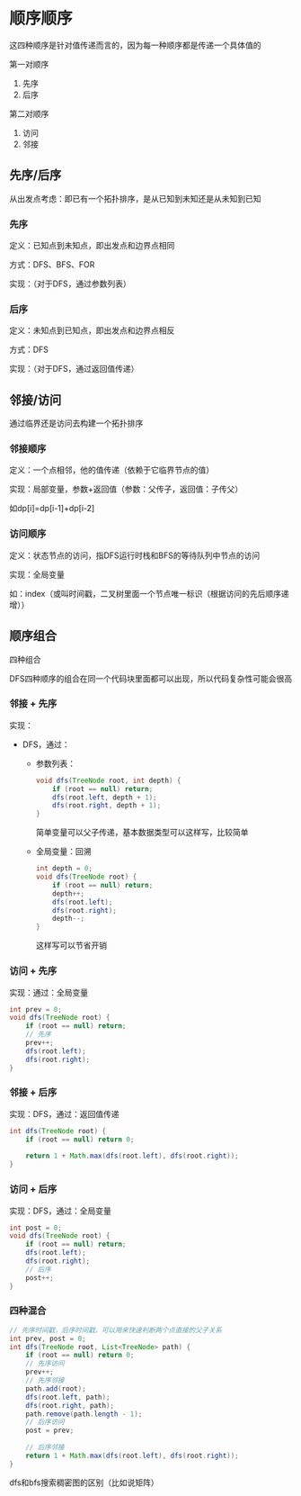 # 顺序顺序

这四种顺序是针对值传递而言的，因为每一种顺序都是传递一个具体值的

第一对顺序

1. 先序
2. 后序

第二对顺序

1. 访问
2. 邻接



## 先序/后序

从出发点考虑：即已有一个拓扑排序，是从已知到未知还是从未知到已知

### 先序

定义：已知点到未知点，即出发点和边界点相同

方式：DFS、BFS、FOR

实现：（对于DFS，通过参数列表）



### 后序

定义：未知点到已知点，即出发点和边界点相反

方式：DFS

实现：（对于DFS，通过返回值传递）



## 邻接/访问

通过临界还是访问去构建一个拓扑排序



### 邻接顺序

定义：一个点相邻，他的值传递（依赖于它临界节点的值）

实现：局部变量，参数+返回值（参数：父传子，返回值：子传父）

如dp[i]=dp[i-1]+dp[i-2]



### 访问顺序

定义：状态节点的访问，指DFS运行时栈和BFS的等待队列中节点的访问

实现：全局变量

如：index（或叫时间戳，二叉树里面一个节点唯一标识（根据访问的先后顺序递增））



## 顺序组合

四种组合



DFS四种顺序的组合在同一个代码块里面都可以出现，所以代码复杂性可能会很高



### 邻接 + 先序

实现：

- DFS，通过：

  - 参数列表：

    ```java
    void dfs(TreeNode root, int depth) {
        if (root == null) return;
        dfs(root.left, depth + 1);
        dfs(root.right, depth + 1);
    }
    ```

    简单变量可以父子传递，基本数据类型可以这样写，比较简单

  - 全局变量：回溯

    ```java
    int depth = 0;
    void dfs(TreeNode root) {
        if (root == null) return;
        depth++;
        dfs(root.left);
        dfs(root.right);
        depth--;
    }
    ```

    这样写可以节省开销



### 访问 + 先序

实现：通过：全局变量

```java
int prev = 0;
void dfs(TreeNode root) {
    if (root == null) return;
    // 先序
    prev++;
    dfs(root.left);
    dfs(root.right);
}
```





### 邻接 + 后序

实现：DFS，通过：返回值传递

```java
int dfs(TreeNode root) {
    if (root == null) return 0;
    
    return 1 + Math.max(dfs(root.left), dfs(root.right));
}
```





### 访问 + 后序

实现：DFS，通过：全局变量

```java
int post = 0;
void dfs(TreeNode root) {
    if (root == null) return;
    dfs(root.left);
    dfs(root.right);
    // 后序
    post++;
}
```





### 四种混合

```java
// 先序时间戳，后序时间戳，可以用来快速判断两个点直接的父子关系
int prev, post = 0;
int dfs(TreeNode root, List<TreeNode> path) {
    if (root == null) return 0;
    // 先序访问
    prev++;
    // 先序邻接
    path.add(root);
    dfs(root.left, path);
    dfs(root.right, path);
    path.remove(path.length - 1);
    // 后序访问
    post = prev;
    
    // 后序邻接
    return 1 + Math.max(dfs(root.left), dfs(root.right));
}
```



dfs和bfs搜索稠密图的区别（比如说矩阵）


